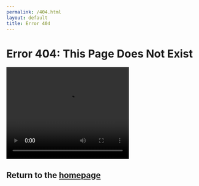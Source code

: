 ```yaml
---
permalink: /404.html
layout: default
title: Error 404
---
```


# Error 404: This Page Does Not Exist

<video width="320" height="240" autoplay>
  <source src="video.mp4" type="video/mp4">
</video>

## Return to the [homepage](./)
